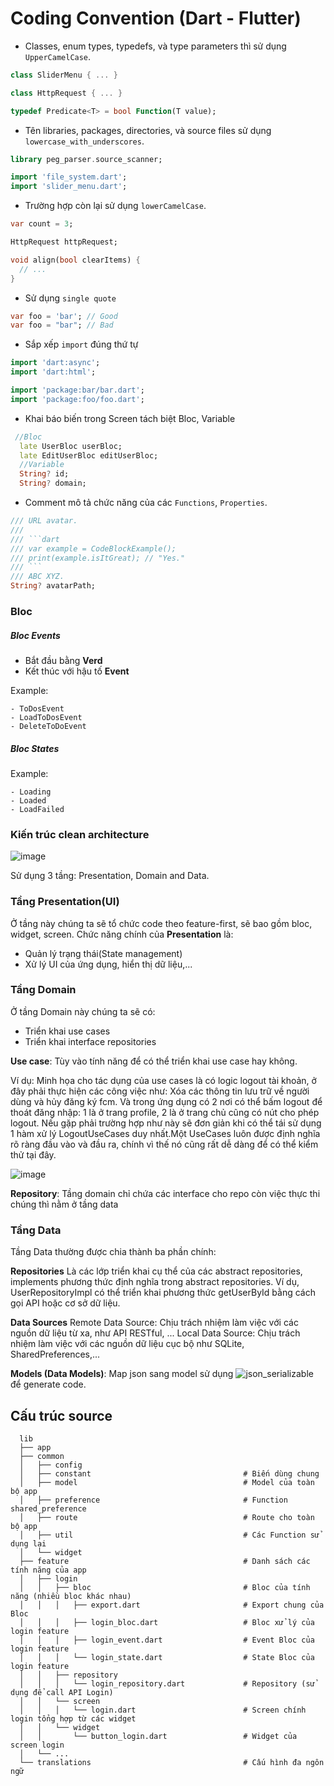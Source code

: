# Coding Convention (Dart - Flutter)

- Classes, enum types, typedefs, và type parameters thì sử dụng `UpperCamelCase`.

```dart
class SliderMenu { ... }

class HttpRequest { ... }

typedef Predicate<T> = bool Function(T value);
```

- Tên libraries, packages, directories, và source files sử dụng `lowercase_with_underscores`.

```dart
library peg_parser.source_scanner;

import 'file_system.dart';
import 'slider_menu.dart';
```

- Trường hợp còn lại sử dụng `lowerCamelCase`.

```dart
var count = 3;

HttpRequest httpRequest;

void align(bool clearItems) {
  // ...
}
```

- Sử dụng `single quote`

```dart
var foo = 'bar'; // Good
var foo = "bar"; // Bad
```

- Sắp xếp `import` đúng thứ tự

```dart
import 'dart:async';
import 'dart:html';

import 'package:bar/bar.dart';
import 'package:foo/foo.dart';
```
- Khai báo biến trong Screen tách biệt Bloc, Variable
```dart
 //Bloc
  late UserBloc userBloc;
  late EditUserBloc editUserBloc;
  //Variable
  String? id;
  String? domain;
```
- Comment mô tả chức năng của các `Functions`, `Properties`.

````dart
/// URL avatar.
///
/// ```dart
/// var example = CodeBlockExample();
/// print(example.isItGreat); // "Yes."
/// ```
/// ABC XYZ.
String? avatarPath;
````
### Bloc

##### Bloc Events

- Bắt đầu bằng **Verd**
- Kết thúc với hậu tố **Event**

Example:
```
- ToDosEvent
- LoadToDosEvent
- DeleteToDoEvent
```

##### Bloc States

Example:
```
- Loading
- Loaded
- LoadFailed
```
### Kiến trúc clean architecture

![image](https://github.com/user-attachments/assets/f191eeac-0348-45e4-8ef6-3673612afcf3)

Sử dụng 3 tầng: Presentation, Domain and Data.

### Tầng Presentation(UI)
Ở tầng này chúng ta sẽ tổ chức code theo feature-first, sẽ bao gồm bloc, widget, screen. Chức năng chính của **Presentation** là: 

- Quản lý trạng thái(State management)
- Xử lý UI của ứng dụng, hiển thị dữ liệu,...
### Tầng Domain
Ở tầng Domain này chúng ta sẽ có: 

- Triển khai use cases
- Triển khai interface repositories

**Use case**: Tùy vào tính năng để có thể triển khai use case hay không.

Ví dụ: Minh họa cho tác dụng của use cases là có logic logout tài khoản, ở đây phải thực hiện các công việc như: Xóa các thông tin lưu trữ về người dùng và hủy đăng ký fcm. Và trong ứng dụng có 2 nơi có thể bấm logout để thoát đăng nhập: 1 là ở trang profile, 2 là ở trang chủ cũng có nút cho phép logout. Nếu gặp phải trường hợp như này sẽ đơn giản khi có thể tái sử dụng 1 hàm xử lý LogoutUseCases duy nhất.Một UseCases luôn được định nghĩa rõ ràng đầu vào và đầu ra, chính vì thế nó cũng rất dễ dàng để có thể kiểm thử tại đây.

![image](https://github.com/user-attachments/assets/bfda5115-7f4e-4c52-980b-b16b193023f6)

**Repository**: Tầng domain chỉ chứa các interface cho repo còn việc thực thi chúng thì nằm ở tầng data
### Tầng Data
Tầng Data thường được chia thành ba phần chính:

**Repositories**
Là các lớp triển khai cụ thể của các abstract repositories, implements phương thức định nghĩa trong abstract repositories. Ví dụ, UserRepositoryImpl có thể triển khai phương thức getUserById bằng cách gọi API hoặc cơ sở dữ liệu.

**Data Sources**
Remote Data Source: Chịu trách nhiệm làm việc với các nguồn dữ liệu từ xa, như API RESTful, ...
Local Data Source: Chịu trách nhiệm làm việc với các nguồn dữ liệu cục bộ như SQLite, SharedPreferences,...

**Models (Data Models)**: Map json sang model sử dụng ![json_serializable](https://pub.dev/packages/json_serializable) để generate code.
## Cấu trúc source

>

      lib
      ├── app
      ├── common
      │   ├── config
      │   ├── constant                                  # Biến dùng chung
      │   ├── model                                     # Model của toàn bộ app
      │   ├── preference                                # Function shared_preference
      │   ├── route                                     # Route cho toàn bộ app
      │   ├── util                                      # Các Function sử dụng lại
      │   └── widget
      ├── feature                                       # Danh sách các tính năng của app
      │   ├── login
      │   │   ├── bloc                                  # Bloc của tính năng (nhiều bloc khác nhau)
      │   │   │   ├── export.dart                       # Export chung của Bloc
      │   │   │   ├── login_bloc.dart                   # Bloc xử lý của login feature
      │   │   │   ├── login_event.dart                  # Event Bloc của login feature
      │   │   │   └── login_state.dart                  # State Bloc của login feature
      │   │   ├── repository
      │   │   │   └── login_repository.dart             # Repository (sử dụng để call API Login)
      │   │   └── screen
      │   │   │   └── login.dart                        # Screen chính login tổng hợp từ các widget
      │   │   └── widget
      │   │       └── button_login.dart                 # Widget của screen login
      │   └── ...
      └── translations                                  # Cấu hình đa ngôn ngữ

